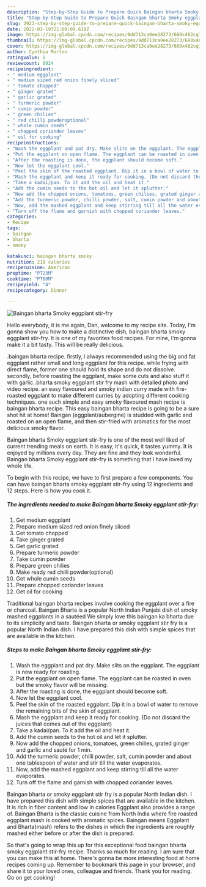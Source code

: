 ```yaml
---
description: "Step-by-Step Guide to Prepare Quick Baingan bharta Smoky eggplant stir-fry"
title: "Step-by-Step Guide to Prepare Quick Baingan bharta Smoky eggplant stir-fry"
slug: 2923-step-by-step-guide-to-prepare-quick-baingan-bharta-smoky-eggplant-stir-fry
date: 2022-03-19T21:09:09.618Z
image: https://img-global.cpcdn.com/recipes/9dd713ca0ee28273/680x482cq70/baingan-bharta-smoky-eggplant-stir-fry-recipe-main-photo.jpg
thumbnail: https://img-global.cpcdn.com/recipes/9dd713ca0ee28273/680x482cq70/baingan-bharta-smoky-eggplant-stir-fry-recipe-main-photo.jpg
cover: https://img-global.cpcdn.com/recipes/9dd713ca0ee28273/680x482cq70/baingan-bharta-smoky-eggplant-stir-fry-recipe-main-photo.jpg
author: Cynthia Morton
ratingvalue: 5
reviewcount: 8924
recipeingredient:
- " medium eggplant"
- " medium sized red onion finely sliced"
- " tomato chopped"
- " ginger grated"
- " garlic grated"
- " turmeric powder"
- " cumin powder"
- " green chilies"
- " red chilli powderoptional"
- " whole cumin seeds"
- " chopped coriander leaves"
- " oil for cooking"
recipeinstructions:
- "Wash the eggplant and pat dry. Make slits on the eggplant. The eggplant is now ready for roasting."
- "Put the eggplant on open flame. The eggplant can be roasted in oven but the smoky flavor will be missing."
- "After the roasting is done, the eggplant should become soft."
- "Now let the eggplant cool."
- "Peel the skin of the roasted eggplant. Dip it in a bowl of water to remove the remaining bits of the skin of eggplant."
- "Mash the eggplant and keep it ready for cooking. (Do not discard the juices that comes out of the eggplant)"
- "Take a kadai/pan. To it add the oil and heat it."
- "Add the cumin seeds to the hot oil and let it splutter."
- "Now add the chopped onions, tomatoes, green chilies, grated ginger and garlic and sauté for 1 min."
- "Add the turmeric powder, chilli powder, salt, cumin powder and about one tablespoon of water and stir till the water evaporates."
- "Now, add the mashed eggplant and keep stirring till all the water evaporates."
- "Turn off the flame and garnish with chopped coriander leaves."
categories:
- Recipe
tags:
- baingan
- bharta
- smoky

katakunci: baingan bharta smoky 
nutrition: 219 calories
recipecuisine: American
preptime: "PT23M"
cooktime: "PT60M"
recipeyield: "4"
recipecategory: Dinner

---
```



![Baingan bharta Smoky eggplant stir-fry](https://img-global.cpcdn.com/recipes/9dd713ca0ee28273/680x482cq70/baingan-bharta-smoky-eggplant-stir-fry-recipe-main-photo.jpg)

Hello everybody, it is me again, Dan, welcome to my recipe site. Today, I'm gonna show you how to make a distinctive dish, baingan bharta smoky eggplant stir-fry. It is one of my favorites food recipes. For mine, I'm gonna make it a bit tasty. This will be really delicious.

.baingan bharta recipe. firstly, i always recommended using the big and fat eggplant rather small and long eggplant for this recipe. while frying with direct flame, former one should hold its shape and do not dissolve. secondly, before roasting the eggplant, make some cuts and also stuff it with garlic..bharta smoky eggplant stir fry mash with detailed photo and video recipe. an easy flavoured and smoky indian curry made with fire-roasted eggplant to make different curries by adopting different cooking techniques. one such simple and easy smoky flavoured mash recipe is baingan bharta recipe. This easy baingan bharta recipe is going to be a sure shot hit at home! Baingan (eggplant/aubergine) is studded with garlic and roasted on an open flame, and then stir-fried with aromatics for the most delicious smoky flavor.

Baingan bharta Smoky eggplant stir-fry is one of the most well liked of current trending meals on earth. It is easy, it's quick, it tastes yummy. It is enjoyed by millions every day. They are fine and they look wonderful. Baingan bharta Smoky eggplant stir-fry is something that I have loved my whole life.


To begin with this recipe, we have to first prepare a few components. You can have baingan bharta smoky eggplant stir-fry using 12 ingredients and 12 steps. Here is how you cook it.

<!--inarticleads1-->

##### The ingredients needed to make Baingan bharta Smoky eggplant stir-fry:

1. Get  medium eggplant
1. Prepare  medium sized red onion finely sliced
1. Get  tomato chopped
1. Take  ginger grated
1. Get  garlic grated
1. Prepare  turmeric powder
1. Take  cumin powder
1. Prepare  green chilies
1. Make ready  red chilli powder(optional)
1. Get  whole cumin seeds
1. Prepare  chopped coriander leaves
1. Get  oil for cooking


Traditional baingan bharta recipes involve cooking the eggplant over a fire or charcoal. Baingan Bharta is a popular North Indian Punjabi dish of smoky mashed eggplants in a sautéed We simply love this baingan ka bharta due to its simplicity and taste. Baingan bharta or smoky eggplant stir fry is a popular North Indian dish. I have prepared this dish with simple spices that are available in the kitchen. 

<!--inarticleads2-->

##### Steps to make Baingan bharta Smoky eggplant stir-fry:

1. Wash the eggplant and pat dry. Make slits on the eggplant. The eggplant is now ready for roasting.
1. Put the eggplant on open flame. The eggplant can be roasted in oven but the smoky flavor will be missing.
1. After the roasting is done, the eggplant should become soft.
1. Now let the eggplant cool.
1. Peel the skin of the roasted eggplant. Dip it in a bowl of water to remove the remaining bits of the skin of eggplant.
1. Mash the eggplant and keep it ready for cooking. (Do not discard the juices that comes out of the eggplant)
1. Take a kadai/pan. To it add the oil and heat it.
1. Add the cumin seeds to the hot oil and let it splutter.
1. Now add the chopped onions, tomatoes, green chilies, grated ginger and garlic and sauté for 1 min.
1. Add the turmeric powder, chilli powder, salt, cumin powder and about one tablespoon of water and stir till the water evaporates.
1. Now, add the mashed eggplant and keep stirring till all the water evaporates.
1. Turn off the flame and garnish with chopped coriander leaves.


Baingan bharta or smoky eggplant stir fry is a popular North Indian dish. I have prepared this dish with simple spices that are available in the kitchen. It is rich in fiber content and low in calories Eggplant also provides a range of. Baingan Bharta is the classic cuisine from North India where fire roasted eggplant mash is cooked with aromatic spices. Baingan means Eggplant and Bharta(mash) refers to the dishes in which the ingredients are roughly mashed either before or after the dish is prepared. 

So that's going to wrap this up for this exceptional food baingan bharta smoky eggplant stir-fry recipe. Thanks so much for reading. I am sure that you can make this at home. There's gonna be more interesting food at home recipes coming up. Remember to bookmark this page in your browser, and share it to your loved ones, colleague and friends. Thank you for reading. Go on get cooking!
